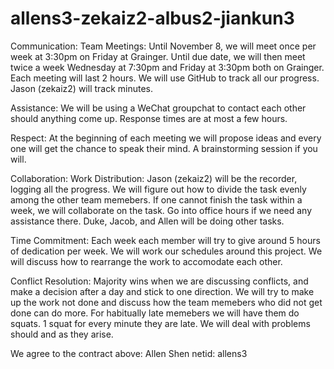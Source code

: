# allens3-zekaiz2-albus2-jiankun3
Communication: Team Meetings: Until November 8, we will meet once per week at 3:30pm on Friday at Grainger. Until due date, we will then meet twice a week Wednesday at 7:30pm and Friday at 3:30pm both on Grainger. Each meeting will last 2 hours. We will use GitHub to track all our progress. Jason (zekaiz2) will track minutes.

Assistance: We will be using a WeChat groupchat to contact each other should anything come up. Response times are at most a few hours.

Respect: At the beginning of each meeting we will propose ideas and every one will get the chance to speak their mind. A brainstorming session if you will.

Collaboration: Work Distribution: Jason (zekaiz2) will be the recorder, logging all the progress. We will figure out how to divide the task evenly among the other team memebers. If one cannot finish the task within a week, we will collaborate on the task. Go into office hours if we need any assistance there. Duke, Jacob, and Allen will be doing other tasks.

Time Commitment: Each week each member will try to give around 5 hours of dedication per week. We will work our schedules around this project. We will discuss how to rearrange the work to accomodate each other.

Conflict Resolution: Majority wins when we are discussing conflicts, and make a decision after a day and stick to one direction. We will try to make up the work not done and discuss how the team memebers who did not get done can do more. For habitually late memebers we will have them do squats. 1 squat for every minute they are late. We will deal with problems should and as they arise.

We agree to the contract above: 
Allen Shen netid: allens3
